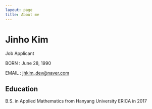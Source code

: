 ```yaml
---
layout: page
title: About me
---
```


# Jinho Kim

Job Applicant

BORN : June 28, 1990

EMAIL : jhkim_dev@naver.com

## Education

B.S. in Applied Mathematics from Hanyang University ERICA in 2017

